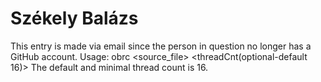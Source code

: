 # Székely Balázs

This entry is made via email since the person in question no longer has a GitHub account.
Usage: obrc <source_file> <threadCnt(optional-default 16)>
The default and minimal thread count is 16.  
